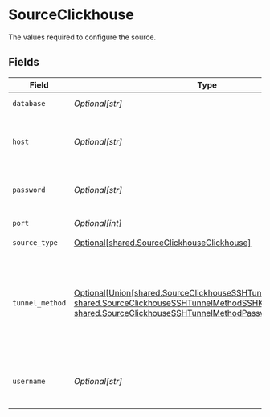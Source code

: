# SourceClickhouse

The values required to configure the source.


## Fields

| Field                                                                                                                                                                                                                                                   | Type                                                                                                                                                                                                                                                    | Required                                                                                                                                                                                                                                                | Description                                                                                                                                                                                                                                             | Example                                                                                                                                                                                                                                                 |
| ------------------------------------------------------------------------------------------------------------------------------------------------------------------------------------------------------------------------------------------------------- | ------------------------------------------------------------------------------------------------------------------------------------------------------------------------------------------------------------------------------------------------------- | ------------------------------------------------------------------------------------------------------------------------------------------------------------------------------------------------------------------------------------------------------- | ------------------------------------------------------------------------------------------------------------------------------------------------------------------------------------------------------------------------------------------------------- | ------------------------------------------------------------------------------------------------------------------------------------------------------------------------------------------------------------------------------------------------------- |
| `database`                                                                                                                                                                                                                                              | *Optional[str]*                                                                                                                                                                                                                                         | :heavy_check_mark:                                                                                                                                                                                                                                      | The name of the database.                                                                                                                                                                                                                               | default                                                                                                                                                                                                                                                 |
| `host`                                                                                                                                                                                                                                                  | *Optional[str]*                                                                                                                                                                                                                                         | :heavy_check_mark:                                                                                                                                                                                                                                      | The host endpoint of the Clickhouse cluster.                                                                                                                                                                                                            |                                                                                                                                                                                                                                                         |
| `password`                                                                                                                                                                                                                                              | *Optional[str]*                                                                                                                                                                                                                                         | :heavy_minus_sign:                                                                                                                                                                                                                                      | The password associated with this username.                                                                                                                                                                                                             |                                                                                                                                                                                                                                                         |
| `port`                                                                                                                                                                                                                                                  | *Optional[int]*                                                                                                                                                                                                                                         | :heavy_minus_sign:                                                                                                                                                                                                                                      | The port of the database.                                                                                                                                                                                                                               | 8123                                                                                                                                                                                                                                                    |
| `source_type`                                                                                                                                                                                                                                           | [Optional[shared.SourceClickhouseClickhouse]](undefined/models/shared/sourceclickhouseclickhouse.md)                                                                                                                                                    | :heavy_check_mark:                                                                                                                                                                                                                                      | N/A                                                                                                                                                                                                                                                     |                                                                                                                                                                                                                                                         |
| `tunnel_method`                                                                                                                                                                                                                                         | [Optional[Union[shared.SourceClickhouseSSHTunnelMethodNoTunnel, shared.SourceClickhouseSSHTunnelMethodSSHKeyAuthentication, shared.SourceClickhouseSSHTunnelMethodPasswordAuthentication]]](undefined/models/shared/sourceclickhousesshtunnelmethod.md) | :heavy_minus_sign:                                                                                                                                                                                                                                      | Whether to initiate an SSH tunnel before connecting to the database, and if so, which kind of authentication to use.                                                                                                                                    |                                                                                                                                                                                                                                                         |
| `username`                                                                                                                                                                                                                                              | *Optional[str]*                                                                                                                                                                                                                                         | :heavy_check_mark:                                                                                                                                                                                                                                      | The username which is used to access the database.                                                                                                                                                                                                      |                                                                                                                                                                                                                                                         |